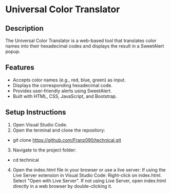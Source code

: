 # Universal Color Translator

## Description
The Universal Color Translator is a web-based tool that translates color names into their hexadecimal codes and displays the result in a SweetAlert popup.

## Features
- Accepts color names (e.g., red, blue, green) as input.
- Displays the corresponding hexadecimal code.
- Provides user-friendly alerts using SweetAlert.
- Built with HTML, CSS, JavaScript, and Bootstrap.

## Setup Instructions
1. Open Visual Studio Code.
2. Open the terminal and clone the repository:
  - git clone https://github.com/Franz090/technical.git

3. Navigate to the project folder:
  - cd technical
4. Open the index.html file in your browser or use a live server:
If using the Live Server extension in Visual Studio Code:
Right-click on index.html.
Select "Open with Live Server".
If not using Live Server, open index.html directly in a web browser by double-clicking it.

   